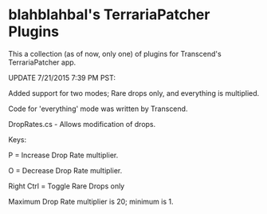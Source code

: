 # blahblahbal's TerrariaPatcher Plugins

This a collection (as of now, only one) of plugins for Transcend's TerrariaPatcher app.


UPDATE 7/21/2015 7:39 PM PST:

Added support for two modes; Rare drops only, and everything is multiplied.

Code for 'everything' mode was written by Transcend.


DropRates.cs - Allows modification of drops.


Keys:

P = Increase Drop Rate multiplier.

O = Decrease Drop Rate multiplier.

Right Ctrl = Toggle Rare Drops only


Maximum Drop Rate multiplier is 20; minimum is 1.
